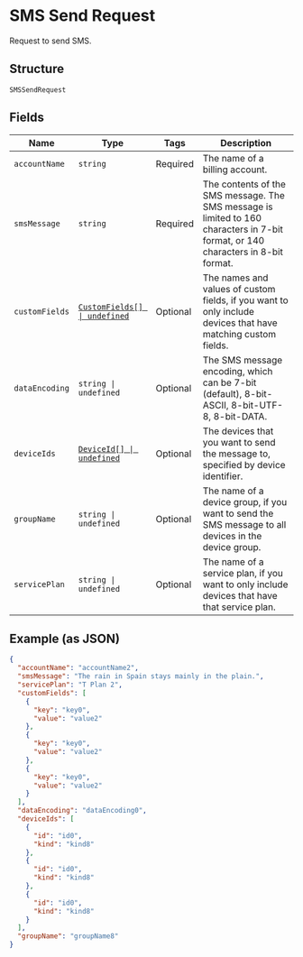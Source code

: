 
# SMS Send Request

Request to send SMS.

## Structure

`SMSSendRequest`

## Fields

| Name | Type | Tags | Description |
|  --- | --- | --- | --- |
| `accountName` | `string` | Required | The name of a billing account. |
| `smsMessage` | `string` | Required | The contents of the SMS message. The SMS message is limited to 160 characters in 7-bit format, or 140 characters in 8-bit format. |
| `customFields` | [`CustomFields[] \| undefined`](../../doc/models/custom-fields.md) | Optional | The names and values of custom fields, if you want to only include devices that have matching custom fields. |
| `dataEncoding` | `string \| undefined` | Optional | The SMS message encoding, which can be 7-bit (default), 8-bit-ASCII, 8-bit-UTF-8, 8-bit-DATA. |
| `deviceIds` | [`DeviceId[] \| undefined`](../../doc/models/device-id.md) | Optional | The devices that you want to send the message to, specified by device identifier. |
| `groupName` | `string \| undefined` | Optional | The name of a device group, if you want to send the SMS message to all devices in the device group. |
| `servicePlan` | `string \| undefined` | Optional | The name of a service plan, if you want to only include devices that have that service plan. |

## Example (as JSON)

```json
{
  "accountName": "accountName2",
  "smsMessage": "The rain in Spain stays mainly in the plain.",
  "servicePlan": "T Plan 2",
  "customFields": [
    {
      "key": "key0",
      "value": "value2"
    },
    {
      "key": "key0",
      "value": "value2"
    },
    {
      "key": "key0",
      "value": "value2"
    }
  ],
  "dataEncoding": "dataEncoding0",
  "deviceIds": [
    {
      "id": "id0",
      "kind": "kind8"
    },
    {
      "id": "id0",
      "kind": "kind8"
    },
    {
      "id": "id0",
      "kind": "kind8"
    }
  ],
  "groupName": "groupName8"
}
```

